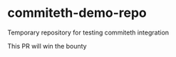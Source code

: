 # commiteth-demo-repo
Temporary repository for testing commiteth integration

This PR will win the bounty
